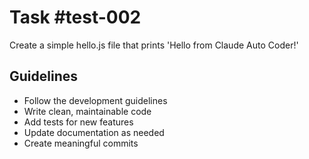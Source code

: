 # Task #test-002

Create a simple hello.js file that prints 'Hello from Claude Auto Coder!'

## Guidelines
- Follow the development guidelines
- Write clean, maintainable code
- Add tests for new features
- Update documentation as needed
- Create meaningful commits

